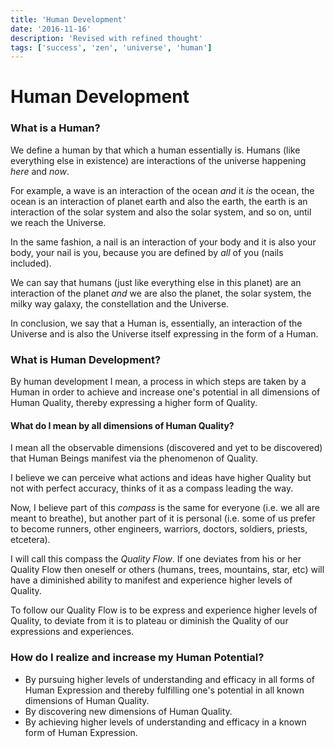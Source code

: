 ```yaml
---
title: 'Human Development'
date: '2016-11-16'
description: 'Revised with refined thought'
tags: ['success', 'zen', 'universe', 'human']
---
```


# Human Development

### What is a Human?

We define a human by that which a human essentially is. Humans (like everything else in existence)
are interactions of the universe happening *here* and *now*.

For example, a wave is an interaction of the ocean *and* it *is* the ocean, the ocean is an
interaction of planet earth and also the earth, the earth is an interaction of the solar system and
also the solar system, and so on, until we reach the Universe.

In the same fashion, a nail is an interaction of your body and it is also your body, your nail is
you, because you are defined by *all* of you (nails included).

We can say that humans (just like everything else in this planet) are an interaction of the planet
*and* we are also the planet, the solar system, the milky way galaxy, the constellation and the
Universe.

In conclusion, we say that a Human is, essentially, an interaction of the Universe and is also the
Universe itself expressing in the form of a Human.

### What is Human Development?

By human development I mean, a process in which steps are taken by a Human in order to achieve and
increase one's potential in all dimensions of Human Quality, thereby expressing a higher form of
Quality.

#### What do I mean by all dimensions of Human Quality?

I mean all the observable dimensions (discovered and yet to be discovered) that Human Beings
manifest via the phenomenon of Quality.

I believe we can perceive what actions and ideas have higher Quality but not with perfect accuracy,
thinks of it as a compass leading the way.

Now, I believe part of this *compass* is the same for everyone (i.e. we all are meant to
breathe), but another part of it is personal (i.e. some of us prefer to become runners,
other engineers, warriors, doctors, soldiers, priests, etcetera).

I will call this compass the *Quality Flow*. If one deviates from his or her Quality Flow then
oneself or others (humans, trees, mountains, star, etc) will have a diminished ability to manifest
and experience higher levels of Quality.

To follow our Quality Flow is to be express and experience higher levels of Quality, to deviate
from it is to plateau or diminish the Quality of our expressions and experiences.

### How do I realize and increase my Human Potential?

- By pursuing higher levels of understanding and efficacy in all forms of Human Expression and
thereby fulfilling one's potential in all known dimensions of Human Quality.
- By discovering new dimensions of Human Quality.
- By achieving higher levels of understanding and efficacy in a known form of Human Expression.
